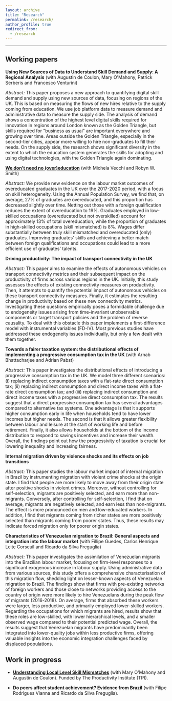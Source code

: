 ```yaml
---
layout: archive
title: "Research"
permalink: /research/
author_profile: true
redirect_from:
  - /research
---
```


<hr>

## Working papers

**Using New Sources of Data to Understand Skill Demand and Supply: A Regional Analysis** (with Augustin de Coulon, Mary O'Mahony, Patrick Serberis and Francesco Venturini) 

*Abstract:* This paper proposes a new approach to quantifying digital skill demand and supply using new sources of data, focusing on regions of the UK. This is based on measuring the flows of new hires relative to the supply coming from education. We use job platform data to measure demand and administrative data to measure the supply side. The analysis of demand shows a concentration of the highest level digital skills required for innovation in regions around London known as the Golden Triangle, but skills required for "business as usual" are important everywhere and growing over time. Areas outside the Golden Triangle, especially in the second-tier cities, appear more willing to hire non-graduates to fill their needs. On the supply side, the research shows significant diversity in the extent to which the education system generates the skills for adopting and using digital technologies, with the Golden Triangle again dominating.       


[**We don't need no (over)education**](https://papers.ssrn.com/sol3/papers.cfm?abstract_id=5293377) 
(with Michela Vecchi and Robyn W. Smith)

*Abstract:* We provide new evidence on the labour market outcomes of overeducated graduates in the UK over the 2017-2020 period, with a focus on skill heterogeneity. Using the Annual Population Survey, we find that, on average, 27% of graduates are overeducated, and this proportion has decreased slightly over time. Netting out those with a foreign qualification reduces the extent of overeducation to 19%. Graduates employed in low-skilled occupations (overeducated but not overskilled) account for approximately 13% of total overeducation, while the proportion of graduates in high-skilled occupations (skill mismatched) is 8%. Wages differ substantially between truly skill mismatched and overeducated (only) graduates. Improving graduates' skills and achieving a better match between foreign qualifications and occupations could lead to a more efficient use of graduates' talents.


**Driving productivity: The impact of transport connectivity in the UK**

*Abstract:* This paper aims to examine the effects of autonomous vehicles on transport connectivity metrics and their subsequent impact on the productivity of firms across various regions in the UK. Initially, this study assesses the effects of existing connectivity measures on productivity. Then, it attempts to quantify the potential impact of autonomous vehicles on these transport connectivity measures. Finally, it estimates the resulting change in productivity based on these new connectivity metrics. Investigating these questions empirically poses a formidable challenge due to endogeneity issues arising from time-invariant unobservable components or target transport policies and the problem of reverse causality. To deal with this obstacle this paper implements a first-difference model with instrumental variables (FD-IV). Most previous studies have addressed these endogeneity issues individually, but only a few dealt with them together.


**Towards a fairer taxation system: the distributional effects of implementing a progressive consumption tax in the UK** (with Arnab Bhattacharjee and Adrian Pabst)

*Abstract:* This paper investigates the distributional effects of introducing a progressive consumption tax in the UK. We model three different scenarios: (i) replacing indirect consumption taxes with a flat-rate direct consumption tax; (ii) replacing indirect consumption and direct income taxes with a flat-rate direct consumption tax; and (iii) replacing indirect consumption and direct income taxes with a progressive direct consumption tax. The results suggest that a direct progressive consumption tax has several advantages compared to alternative tax systems. One advantage is that it supports higher consumption early in life when households tend to have lower incomes but higher needs. The second is that it allows greater flexibility between labour and leisure at the start of working life and before retirement. Finally, it also allows households at the bottom of the income distribution to respond to savings incentives and increase their wealth. Overall, the findings point out how the progressivity of taxation is crucial for lowering inequality and increasing fairness.


**Internal migration driven by violence shocks and its effects on job transitions**

*Abstract:* This paper studies the labour market impact of internal migration in Brazil by instrumenting migration with violent crime shocks at the origin state. I find that people are more likely to move away from their origin state after positive shocks in violent crimes. Moreover, without controlling for self-selection, migrants are positively selected, and earn more than non-migrants. Conversely, after controlling for self-selection, I find that on average, migrants are negatively selected, and earn less than non-migrants. The effect is more pronounced on men and low-educated workers. In addition, I find that migrants coming from richer states are more positively selected than migrants coming from poorer states. Thus, these results may indicate forced migration only for poorer origin states.


**Characteristics of Venezuelan migration to Brazil: General aspects and integration into the labour market** (with Fillipe Guedes, Carlos Henrique Leite Corseuil and Ricardo da Silva Freguglia)

*Abstract:* This paper investigates the assimilation of Venezuelan migrants into the Brazilian labour market, focusing on firm-level responses to a significant exogenous increase in labour supply. Using administrative data from various sources, this study offers a comprehensive characterisation of this migration flow, shedding light on lesser-known aspects of Venezuelan migration to Brazil. The findings show that firms with pre-existing networks of foreign workers and those close to networks providing access to the country of origin were more likely to hire Venezuelans during the peak flow of migrants (2016-2018). On average, firms that absorbed these workers were larger, less productive, and primarily employed lower-skilled workers. Regarding the occupations for which migrants are hired, results show that these roles are low-skilled, with lower hierarchical levels, and a smaller observed wage compared to their potential predicted wage. Overall, the results suggest that Venezuelan migrants have predominantly been integrated into lower-quality jobs within less productive firms, offering valuable insights into the economic integration challenges faced by displaced populations.

## Work in progress

* [**Understanding Local Level Skill Mismatches**](https://niesr.ac.uk/projects/understanding-local-level-skill-mismatches) (with Mary O'Mahony and Augustin de Coulon). Funded by The Productivity Institute (TPI).

* **Do peers affect student achievement? Evidence from Brazil** (with Filipe Rodrigues Vianna and Ricardo da Silva Freguglia).